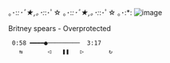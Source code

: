 ｡･:*:･ﾟ★,｡･:*:･ﾟ☆ ｡･:*:･ﾟ★,｡･:*:･ﾟ☆ ｡･:*:
![image](https://github.com/Blightpb/Blightpb/assets/159180376/3698a0bc-a872-49ac-8695-f21fecf10706)

   Britney spears - Overprotected
   
     0:58 ━━━━●─────────  3:17
       ⇆       ◁ㅤㅤ❚❚ㅤㅤ▷       ↻





